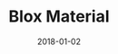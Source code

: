 ---
layout: site
title: "Blox Material"
date: 2018-01-02
categories: [community]
version: 5.1.0
major: 5
minor: 1
patch: 0
slug: blox-material
link: https://blox.src.zone/
submitter: lpolepeddi
permalink: /sites/:slug
---